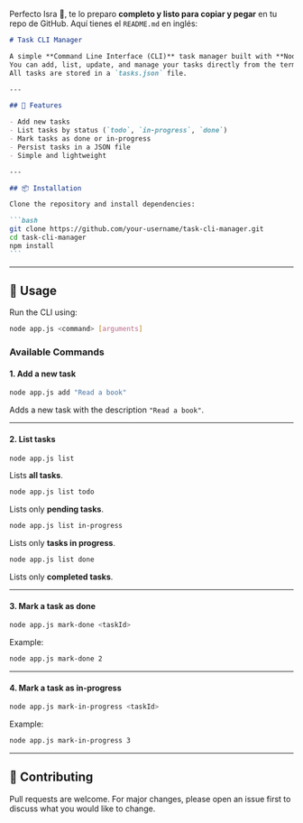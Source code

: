 Perfecto Isra 🙌, te lo preparo **completo y listo para copiar y pegar** en tu repo de GitHub. Aquí tienes el `README.md` en inglés:

````markdown
# Task CLI Manager

A simple **Command Line Interface (CLI)** task manager built with **Node.js**.  
You can add, list, update, and manage your tasks directly from the terminal.  
All tasks are stored in a `tasks.json` file.

---

## 🚀 Features

- Add new tasks
- List tasks by status (`todo`, `in-progress`, `done`)
- Mark tasks as done or in-progress
- Persist tasks in a JSON file
- Simple and lightweight

---

## 📦 Installation

Clone the repository and install dependencies:

```bash
git clone https://github.com/your-username/task-cli-manager.git
cd task-cli-manager
npm install
```
````

---

## 📝 Usage

Run the CLI using:

```bash
node app.js <command> [arguments]
```

### Available Commands

#### 1. Add a new task

```bash
node app.js add "Read a book"
```

Adds a new task with the description `"Read a book"`.

---

#### 2. List tasks

```bash
node app.js list
```

Lists **all tasks**.

```bash
node app.js list todo
```

Lists only **pending tasks**.

```bash
node app.js list in-progress
```

Lists only **tasks in progress**.

```bash
node app.js list done
```

Lists only **completed tasks**.

---

#### 3. Mark a task as done

```bash
node app.js mark-done <taskId>
```

Example:

```bash
node app.js mark-done 2
```

---

#### 4. Mark a task as in-progress

```bash
node app.js mark-in-progress <taskId>
```

Example:

```bash
node app.js mark-in-progress 3
```

---

## 🤝 Contributing

Pull requests are welcome. For major changes, please open an issue first to discuss what you would like to change.
